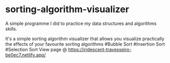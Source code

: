 # sorting-algorithm-visualizer
A simple programme I did to practice my data structures and algorithms skills.

It's a simple sorting algorithm visualizer that allows you visualize practically the effects of your favourite sorting algorithms
#Bubble Sort
#Insertion Sort
#Selection Sort
View page @ https://iridescent-travesseiro-be0ec7.netlify.app/
